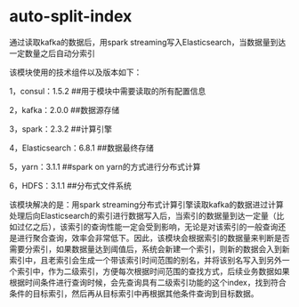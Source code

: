 # auto-split-index
通过读取kafka的数据后，用spark streaming写入Elasticsearch，当数据量到达一定数量之后自动分索引

该模块使用的技术组件以及版本如下：

1，consul：1.5.2  ##用于模块中需要读取的所有配置信息

2，kafka：2.0.0   ##数据源存储

3，spark：2.3.2   ##计算引擎

4，Elasticsearch：6.8.1  ##数据最终存储

5，yarn：3.1.1   ##spark on yarn的方式进行分布式计算

6，HDFS：3.1.1   ##分布式文件系统

该模块解决的是：用spark streaming分布式计算引擎读取kafka的数据进过计算处理后向Elasticsearch的索引进行数据写入后，当索引的数据量到达一定量（比如过亿之后），该索引的查询性能一定会受到影响，无论是对该索引的一般查询还是进行聚合查询，效率会非常低下。因此，该模块会根据索引的数据量来判断是否需要分索引，如果数据量达到阈值后，系统会新建一个索引，则新的数据会入到新索引中，且老索引会生成一个带该索引时间范围的别名，并将该别名写入到另外一个索引中，作为二级索引，方便每次根据时间范围的查找方式，后续业务数据如果根据时间条件进行查询时候，会先查询具有二级索引功能的这个index，找到符合条件的目标索引，然后再从目标索引中再根据其他条件查询到目标数据。

